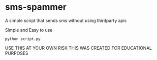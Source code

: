 # sms-spammer
A simple script that sends sms without using thirdparty apis

Simple and Easy to use

```
python script.py
```


USE THIS AT YOUR OWN RISK THIS WAS CREATED FOR EDUCATIONAL PURPOSES
